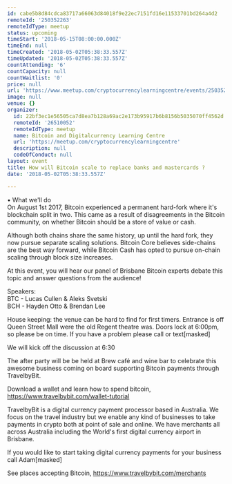 ```yaml
---
id: cabe5b8d84cdca83717a66063d84018f9e22ec7151fd16e11533701bd264a4d2
remoteId: '250352263'
remoteIdType: meetup
status: upcoming
timeStart: '2018-05-15T08:00:00.000Z'
timeEnd: null
timeCreated: '2018-05-02T05:38:33.557Z'
timeUpdated: '2018-05-02T05:38:33.557Z'
countAttending: '6'
countCapacity: null
countWaitlist: '0'
price: null
url: 'https://www.meetup.com/cryptocurrencylearningcentre/events/250352263/'
image: null
venue: {}
organizer:
  id: 22bf3ec1e56505ca7d8ea7b128a69ac2e173b95917b6b8156b5035070ff4562d
  remoteId: '26510052'
  remoteIdType: meetup
  name: Bitcoin and Digitalcurrency Learning Centre
  url: 'https://meetup.com/cryptocurrencylearningcentre'
  description: null
  codeOfConduct: null
layout: event
title: How will Bitcoin scale to replace banks and mastercards ?
date: '2018-05-02T05:38:33.557Z'

---
```

<p>• What we'll do<br/>On August 1st 2017, Bitcoin experienced a permanent hard-fork where it's blockchain split in two. This came as a result of disagreements in the Bitcoin community, on whether Bitcoin should be a store of value or cash.</p> <p>Although both chains share the same history, up until the hard fork, they now pursue separate scaling solutions. Bitcoin Core believes side-chains are the best way forward, while Bitcoin Cash has opted to pursue on-chain scaling through block size increases.</p> <p>At this event, you will hear our panel of Brisbane Bitcoin experts debate this topic and answer questions from the audience!</p> <p>Speakers:<br/>BTC - Lucas Cullen &amp; Aleks Svetski<br/>BCH - Hayden Otto &amp; Brendan Lee</p> <p>House keeping: the venue can be hard to find for first timers. Entrance is off Queen Street Mall were the old Regent theatre was. Doors lock at 6:00pm, so please be on time. If you have a problem please call or text[masked]</p> <p>We will kick off the discussion at 6:30</p> <p>The after party will be be held at Brew café and wine bar to celebrate this awesome business coming on board supporting Bitcoin payments through TravelbyBit.</p> <p>Download a wallet and learn how to spend bitcoin, <a href="https://www.travelbybit.com/wallet-tutorial" class="linkified">https://www.travelbybit.com/wallet-tutorial</a></p> <p>TravelbyBit is a digital currency payment processor based in Australia. We focus on the travel industry but we enable any kind of businesses to take payments in crypto both at point of sale and online. We have merchants all across Australia including the World's first digital currency airport in Brisbane.</p> <p>If you would like to start taking digital currency payments for your business call Adam[masked]</p> <p>See places accepting Bitcoin, <a href="https://www.travelbybit.com/merchants" class="linkified">https://www.travelbybit.com/merchants</a></p>
